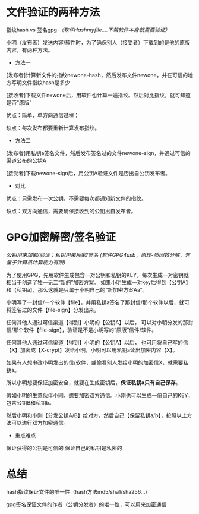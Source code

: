 文件验证的两种方法
================================

指纹hash vs 签名gpg
*（软件Hashmyfile....下载软件本身就需要验证）*


小明（发布者）发送内容/软件时，为了确保别人（接受者）下载到的是他的原版内容，有两种方法。

- 方法一

[发布者]计算新文件的指纹newone-hash，然后发布文件newone，并在可信的地方写明文件指纹hash是多少

[接收者]下载文件newone后，用软件也计算一遍指纹。然后对比指纹，就可知道是否“原版”

优点：简单，单方向通信过程；

缺点：每次发布都要重新计算发布指纹。

- 方法二

[发布者]用私钥a签名文件，然后发布签名过的文件newone-sign，并通过可信的渠道公布的公钥A

[接受者]下载newone-sign后，用公钥A验证文件是否出自公钥发布者。

- 对比

优点：只需发布一次公钥，不需要每次都通知新文件的指纹。

缺点：双方向通信，需要确保接收到的公钥出自发布者。



GPG加密解密/签名验证
================================
*公钥用来加密/验证；私钥用来解密/签名*
*(软件GPG4usb，原理-质因数分解，非量子计算机计算能力有限)*

为了使用GPG，先用软件生成包含一对公钥和私钥的KEY。每次生成一对密钥就相当于创造了独一无二“新的”加密方案。
如果小明生成一对key后得到【公钥A】和【私钥a】，那么这就是只属于小明自己的“新加密方案Aa”。

小明写了一封信/一个软件【file】，并用私钥a签名了那封信/那个软件以后，就可将签名过的文件【file-sign】分发出来。

任何其他人通过可信渠道【得到】小明的【公钥A】以后，
可以对小明分发的那封信/那个软件【file-sign】，验证是不是小明写的“原版”信件/软件。

任何其他人通过可信渠道【得到】小明的【公钥A】以后，
也可用将自己写的信【X】加密成【X-crypt】发给小明，小明可以用私钥a读出加密内容【X】。


如果有人想串改小明发出的信/软件，或偷看别人发给小明的加密信X，就需要私钥a。

所以小明想要保证加密安全，就要在生成密钥后，**保证私钥a只有自己保存**。

假如小明的生意伙伴小刚，想要加密双方通信。小刚也可以生成一份自己的KEY，包含公钥B和私钥b。

然后小明和小刚【分发公钥A/B】给对方，然后自己【保留私钥a/b】，按照以上方法可以进行双方加密通信。

- 重点难点

保证获得的公钥是可信的
保证自己的私钥是私密的

总结
=============================

hash指纹保证文件的唯一性（hash方法md5/sha1/sha256...)

gpg签名保证文件的作者（公钥分发者）的唯一性，可以用来加密通信
